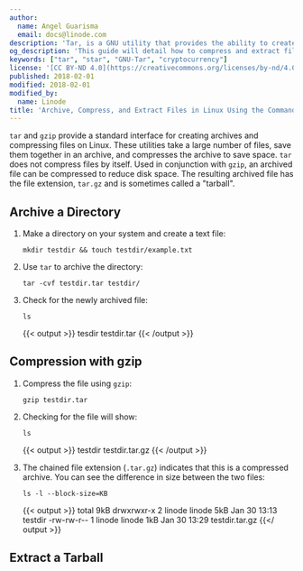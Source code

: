 ```yaml
---
author:
  name: Angel Guarisma
  email: docs@linode.com
description: 'Tar, is a GNU utility that provides the ability to create tar archives, extract and compress files.'
og_description: 'This guide will detail how to compress and extract files using tar on the Unix filesystem'
keywords: ["tar", "star", "GNU-Tar", "cryptocurrency"]
license: '[CC BY-ND 4.0](https://creativecommons.org/licenses/by-nd/4.0)'
published: 2018-02-01
modified: 2018-02-01
modified_by:
  name: Linode
title: 'Archive, Compress, and Extract Files in Linux Using the Command Line'
---
```


`tar` and `gzip` provide a standard interface for creating archives and compressing files on Linux. These utilities take a large number of files, save them together in an archive, and compresses the archive to save space. `tar` does not compress files by itself. Used in conjunction with `gzip`, an archived file can be compressed to reduce disk space. The resulting archived file has the file extension, `tar.gz` and is sometimes called a "tarball".

## Archive a Directory

1.  Make a directory on your system and create a text file:

        mkdir testdir && touch testdir/example.txt

2.  Use `tar` to archive the directory:

        tar -cvf testdir.tar testdir/

3.  Check for the newly archived file:

        ls

    {{< output >}}
tesdir  testdir.tar
{{< /output >}}

## Compression with gzip

1.  Compress the file using `gzip`:

        gzip testdir.tar

2.  Checking for the file will show:

        ls

    {{< output >}}
testdir  testdir.tar.gz
{{< /output >}}

3.  The chained file extension (`.tar.gz`) indicates that this is a compressed archive. You can see the difference in size between the two files:

        ls -l --block-size=KB

    {{< output >}}
total 9kB
drwxrwxr-x 2 linode linode 5kB Jan 30 13:13 testdir
-rw-rw-r-- 1 linode linode 1kB Jan 30 13:29 testdir.tar.gz
{{</ output >}}

## Extract a Tarball
